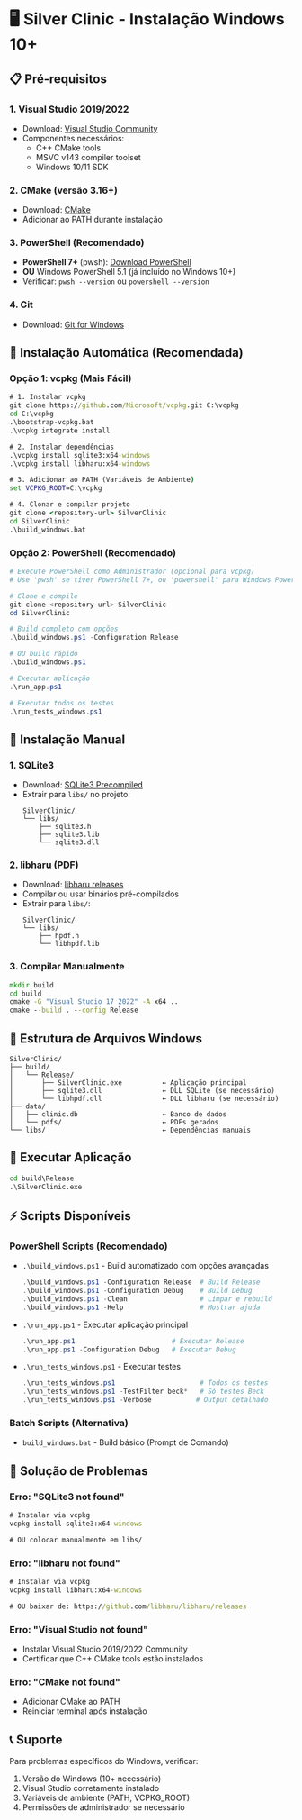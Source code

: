 # 🖥️ Silver Clinic - Instalação Windows 10+

## 📋 Pré-requisitos

### 1. **Visual Studio 2019/2022**
- Download: [Visual Studio Community](https://visualstudio.microsoft.com/pt-br/downloads/)
- Componentes necessários:
  - C++ CMake tools
  - MSVC v143 compiler toolset
  - Windows 10/11 SDK

### 2. **CMake** (versão 3.16+)
- Download: [CMake](https://cmake.org/download/)
- Adicionar ao PATH durante instalação

### 3. **PowerShell** (Recomendado)
- **PowerShell 7+** (pwsh): [Download PowerShell](https://github.com/PowerShell/PowerShell/releases)
- **OU** Windows PowerShell 5.1 (já incluído no Windows 10+)
- Verificar: `pwsh --version` ou `powershell --version`

### 4. **Git**
- Download: [Git for Windows](https://git-scm.com/download/win)

## 🚀 Instalação Automática (Recomendada)

### Opção 1: vcpkg (Mais Fácil)
```cmd
# 1. Instalar vcpkg
git clone https://github.com/Microsoft/vcpkg.git C:\vcpkg
cd C:\vcpkg
.\bootstrap-vcpkg.bat
.\vcpkg integrate install

# 2. Instalar dependências
.\vcpkg install sqlite3:x64-windows
.\vcpkg install libharu:x64-windows

# 3. Adicionar ao PATH (Variáveis de Ambiente)
set VCPKG_ROOT=C:\vcpkg

# 4. Clonar e compilar projeto
git clone <repository-url> SilverClinic
cd SilverClinic
.\build_windows.bat
```

### Opção 2: PowerShell (Recomendado)
```powershell
# Execute PowerShell como Administrador (opcional para vcpkg)
# Use 'pwsh' se tiver PowerShell 7+, ou 'powershell' para Windows PowerShell

# Clone e compile
git clone <repository-url> SilverClinic
cd SilverClinic

# Build completo com opções
.\build_windows.ps1 -Configuration Release

# OU build rápido
.\build_windows.ps1

# Executar aplicação
.\run_app.ps1

# Executar todos os testes
.\run_tests_windows.ps1
```

## 🔧 Instalação Manual

### 1. **SQLite3**
- Download: [SQLite3 Precompiled](https://www.sqlite.org/download.html)
- Extrair para `libs/` no projeto:
  ```
  SilverClinic/
  └── libs/
      ├── sqlite3.h
      ├── sqlite3.lib
      └── sqlite3.dll
  ```

### 2. **libharu (PDF)**
- Download: [libharu releases](https://github.com/libharu/libharu/releases)
- Compilar ou usar binários pré-compilados
- Extrair para `libs/`:
  ```
  SilverClinic/
  └── libs/
      ├── hpdf.h
      └── libhpdf.lib
  ```

### 3. **Compilar Manualmente**
```cmd
mkdir build
cd build
cmake -G "Visual Studio 17 2022" -A x64 ..
cmake --build . --config Release
```

## 📂 Estrutura de Arquivos Windows

```
SilverClinic/
├── build/
│   └── Release/
│       ├── SilverClinic.exe          ← Aplicação principal
│       ├── sqlite3.dll               ← DLL SQLite (se necessário)
│       └── libhpdf.dll               ← DLL libharu (se necessário)
├── data/
│   ├── clinic.db                     ← Banco de dados
│   └── pdfs/                         ← PDFs gerados
└── libs/                             ← Dependências manuais
```

## 🎯 Executar Aplicação

```cmd
cd build\Release
.\SilverClinic.exe
```

## ⚡ Scripts Disponíveis

### PowerShell Scripts (Recomendado)
- `.\build_windows.ps1` - Build automatizado com opções avançadas
  ```powershell
  .\build_windows.ps1 -Configuration Release  # Build Release
  .\build_windows.ps1 -Configuration Debug    # Build Debug  
  .\build_windows.ps1 -Clean                  # Limpar e rebuild
  .\build_windows.ps1 -Help                   # Mostrar ajuda
  ```

- `.\run_app.ps1` - Executar aplicação principal
  ```powershell
  .\run_app.ps1                        # Executar Release
  .\run_app.ps1 -Configuration Debug   # Executar Debug
  ```

- `.\run_tests_windows.ps1` - Executar testes
  ```powershell
  .\run_tests_windows.ps1                     # Todos os testes
  .\run_tests_windows.ps1 -TestFilter beck*   # Só testes Beck
  .\run_tests_windows.ps1 -Verbose           # Output detalhado
  ```

### Batch Scripts (Alternativa)
- `build_windows.bat` - Build básico (Prompt de Comando)

## 🐛 Solução de Problemas

### Erro: "SQLite3 not found"
```cmd
# Instalar via vcpkg
vcpkg install sqlite3:x64-windows

# OU colocar manualmente em libs/
```

### Erro: "libharu not found"
```cmd
# Instalar via vcpkg
vcpkg install libharu:x64-windows

# OU baixar de: https://github.com/libharu/libharu/releases
```

### Erro: "Visual Studio not found"
- Instalar Visual Studio 2019/2022 Community
- Certificar que C++ CMake tools estão instalados

### Erro: "CMake not found"
- Adicionar CMake ao PATH
- Reiniciar terminal após instalação

## 📞 Suporte

Para problemas específicos do Windows, verificar:
1. Versão do Windows (10+ necessário)
2. Visual Studio corretamente instalado
3. Variáveis de ambiente (PATH, VCPKG_ROOT)
4. Permissões de administrador se necessário

